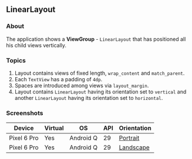 ## LinearLayout

### About

The application shows a <b>ViewGroup</b> - ```LinearLayout``` that has positioned all his child views vertically.

### Topics

1. Layout contains views of fixed length, ```wrap_content``` and ```match_parent```.
2. Each ```TextView``` has a padding of ```4dp```.
3. Spaces are introduced among views via ```layout_margin```.
4. Layout contains ```LinearLayout``` having its orientation set to ```vertical``` and another ```LinearLayout``` having its orientation set to ```horizontal```.

### Screenshots

| Device      | Virtual | OS        | API | Orientation                                                                                                         |
|-------------|---------|-----------|-----|---------------------------------------------------------------------------------------------------------------------|
| Pixel 6 Pro | Yes     | Android Q | 29  | [Portrait](https://user-images.githubusercontent.com/122201501/224401751-1366368e-0743-4537-a3fb-e781e55b2335.png)  |
| Pixel 6 Pro | Yes     | Android Q | 29  | [Landscape](https://user-images.githubusercontent.com/122201501/224401728-4d75638a-13de-4cb8-8fe8-03049a0e1996.png) |
